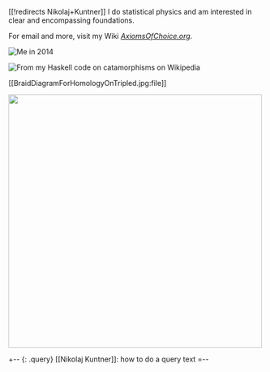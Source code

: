 [[!redirects Nikolaj+Kuntner]]
I do statistical physics and am interested in clear and encompassing foundations. 

For email and more, visit my Wiki
_[AxiomsOfChoice.org](axiomsofchoice.org)_.

![Me in 2014](http://i.imgur.com/mBK4dTV.jpg)

![From my Haskell code on catamorphisms on Wikipedia](http://i.imgur.com/MYeNCfv.png)

[[BraidDiagramForHomologyOnTripled.jpg:file]]

<img src="http://www.ncatlab.org/nlab/files/BraidDiagramForHomologyOnTripled.jpg" width="500">

+-- {: .query}
[[Nikolaj Kuntner]]: how to do a query text
=--
